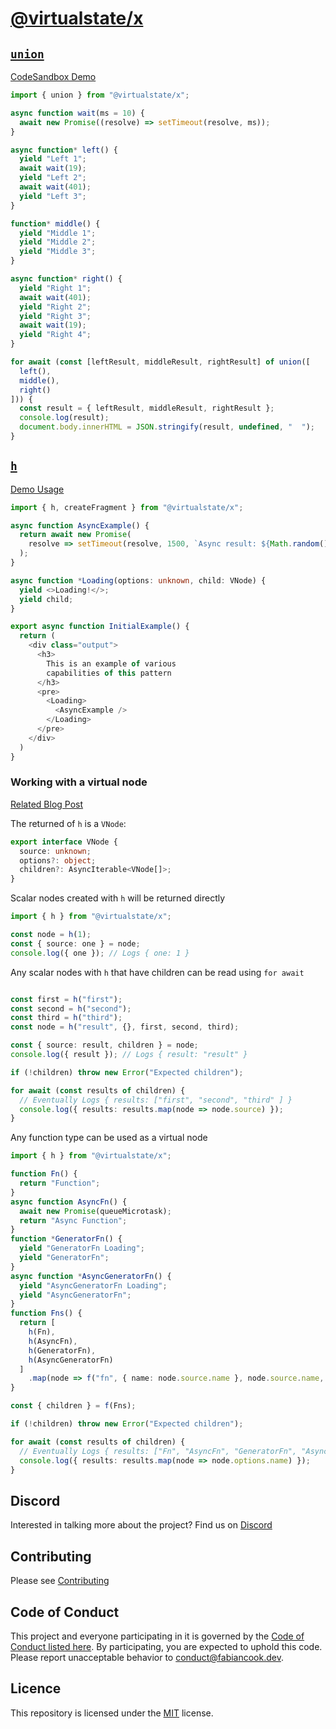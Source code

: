 # [@virtualstate/x](http://npmjs.com/package/@virtualstate/x)

## [`union`](http://npmjs.com/package/@virtualstate/union)

[CodeSandbox Demo](https://codesandbox.io/s/interesting-yalow-hh5ow?file=/src/index.ts:809-880)

```typescript
import { union } from "@virtualstate/x";

async function wait(ms = 10) {
  await new Promise((resolve) => setTimeout(resolve, ms));
}

async function* left() {
  yield "Left 1";
  await wait(19);
  yield "Left 2";
  await wait(401);
  yield "Left 3";
}

function* middle() {
  yield "Middle 1";
  yield "Middle 2";
  yield "Middle 3";
}

async function* right() {
  yield "Right 1";
  await wait(401);
  yield "Right 2";
  yield "Right 3";
  await wait(19);
  yield "Right 4";
}

for await (const [leftResult, middleResult, rightResult] of union([
  left(),
  middle(),
  right()
])) {
  const result = { leftResult, middleResult, rightResult };
  console.log(result);
  document.body.innerHTML = JSON.stringify(result, undefined, "  ");
}
```

## [`h`](http://npmjs.com/package/@virtualstate/fringe)

[Demo Usage](https://github.com/fabiancook/fabiancook.dev)

```typescript
import { h, createFragment } from "@virtualstate/x";

async function AsyncExample() {
  return await new Promise(
    resolve => setTimeout(resolve, 1500, `Async result: ${Math.random()}`)
  );
}

async function *Loading(options: unknown, child: VNode) {
  yield <>Loading!</>;
  yield child;
}

export async function InitialExample() {
  return (
    <div class="output">
      <h3>
        This is an example of various
        capabilities of this pattern
      </h3>
      <pre>
        <Loading>
          <AsyncExample />
        </Loading>
      </pre>
    </div>
  )
}
```

### Working with a virtual node

[Related Blog Post](https://fabiancook.dev/2021/05/23/rendering)

The returned of `h` is a `VNode`:

```typescript
export interface VNode {
  source: unknown;
  options?: object;
  children?: AsyncIterable<VNode[]>;
}
```

Scalar nodes created with `h` will be returned directly

```typescript
import { h } from "@virtualstate/x";

const node = h(1);
const { source: one } = node;
console.log({ one }); // Logs { one: 1 }
```

Any scalar nodes with `h` that have children can be read using `for await`

```typescript

const first = h("first");
const second = h("second");
const third = h("third");
const node = h("result", {}, first, second, third);

const { source: result, children } = node;
console.log({ result }); // Logs { result: "result" }

if (!children) throw new Error("Expected children");

for await (const results of children) {
  // Eventually Logs { results: ["first", "second", "third" ] }
  console.log({ results: results.map(node => node.source) });
}
```

Any function type can be used as a virtual node

```typescript
import { h } from "@virtualstate/x";

function Fn() {
  return "Function";
}
async function AsyncFn() {
  await new Promise(queueMicrotask);
  return "Async Function";
}
function *GeneratorFn() {
  yield "GeneratorFn Loading";
  yield "GeneratorFn";
}
async function *AsyncGeneratorFn() {
  yield "AsyncGeneratorFn Loading";
  yield "AsyncGeneratorFn";
}
function Fns() {
  return [
    h(Fn),
    h(AsyncFn),
    h(GeneratorFn),
    h(AsyncGeneratorFn)
  ]
    .map(node => f("fn", { name: node.source.name }, node.source.name, node));
}

const { children } = f(Fns);

if (!children) throw new Error("Expected children");

for await (const results of children) {
  // Eventually Logs { results: ["Fn", "AsyncFn", "GeneratorFn", "AsyncGeneratorFn" ] }
  console.log({ results: results.map(node => node.options.name) });
}
```

## Discord

Interested in talking more about the project? Find us on [Discord](https://discord.gg/E2K6Q9QH6A)

## Contributing

Please see [Contributing](./CONTRIBUTING.md)

## Code of Conduct 

This project and everyone participating in it is governed by the [Code of Conduct listed here](./CODE-OF-CONDUCT.md). By participating, you are expected to uphold this code. Please report unacceptable behavior to [conduct@fabiancook.dev](mailto:conduct@fabiancook.dev).

## Licence

This repository is licensed under the [MIT](https://choosealicense.com/licenses/mit/) license.
